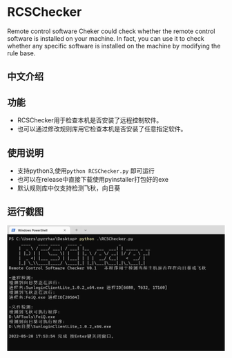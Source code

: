 # RCSChecker
Remote control software Cheker could check whether the remote control software is installed on your machine. In fact, you can use it to check whether any specific software is installed on the machine by modifying the rule base.

## 中文介绍

## 功能
- RCSChecker用于检查本机是否安装了远程控制软件。
- 也可以通过修改规则库用它检查本机是否安装了任意指定软件。
## 使用说明
- 支持python3,使用```python RCSChecker.py``` 即可运行
- 也可以在release中直接下载使用pyinstaller打包好的exe
- 默认规则库中仅支持检测飞秋，向日葵
## 运行截图
<img src="README/169504607-6149638a-348c-4352-8f38-8bc2f3f9aa10.jpg" width="750px">

